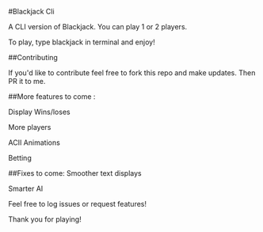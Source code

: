 #Blackjack Cli

A CLI version of Blackjack. You can play 1 or 2 players.

To play, type blackjack in terminal and enjoy!


##Contributing

If you'd like to contribute feel free to fork this repo and make updates. Then PR it to me.

##More features to come :

Display Wins/loses

More players

ACII Animations

Betting

##Fixes to come:
Smoother text displays

Smarter AI

Feel free to log issues or request features!

Thank you for playing!
